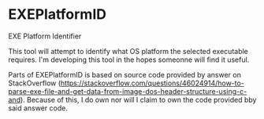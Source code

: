 # EXEPlatformID
EXE Platform Identifier

This tool will attempt to identify what OS platform the selected executable requires.
I'm developing this tool in the hopes someonne will find it useful.

Parts of EXEPlatformID is based on source code provided by answer on StackOverflow
(https://stackoverflow.com/questions/46024914/how-to-parse-exe-file-and-get-data-from-image-dos-header-structure-using-c-and).
Because of this, I do own nor will I claim to own the code provided bby said answer code.
